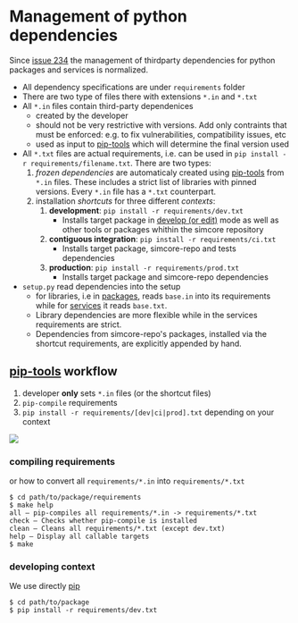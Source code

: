 # Management of python dependencies

Since [issue 234](https://github.com/ITISFoundation/osparc-simcore/issues/234) the management of thirdparty dependencies for python packages and services is normalized.


- All dependency specifications are under ``requirements`` folder
- There are two type of files there with extensions ``*.in`` and ``*.txt``
- All ``*.in`` files contain third-party dependenices
  - created by the developer
  - should not be very restrictive with versions. Add only contraints that must be enforced: e.g. to fix vulnerabilities, compatibility issues, etc
  - used as input to [pip-tools] which will determine the final version used
- All ``*.txt`` files are actual requirements, i.e. can be used in ``pip install -r requirements/filename.txt``. There are two types:
  1. *frozen dependencies* are automaticaly created using [pip-tools] from ``*.in`` files. These includes a strict list of libraries with pinned versions. Every ``*.in`` file has a ``*.txt`` counterpart.
  1. installation *shortcuts* for three different *contexts*:
     1. **development**: ``pip install -r requirements/dev.txt``
        - Installs target package in [develop (or edit)](https://pip.pypa.io/en/stable/reference/pip_install/#usage) mode as well as  other tools or packages whithin the simcore repository
     2. **contiguous integration**: ``pip install -r requirements/ci.txt``
        - Installs target package, simcore-repo  and tests dependencies
     3. **production**: ``pip install -r requirements/prod.txt``
        - Installs target package  and simcore-repo dependencies
- ``setup.py`` read dependencies into the setup
  - for libraries, i.e in [packages](../packages), reads ``base.in`` into its requirements while for [services](../services) it reads ``base.txt``.
  - Library dependencies are more flexible while in the services requirements are strict.
  - Dependencies from simcore-repo's packages, installed via the shortcut requirements, are explicitly appended by hand.

## [pip-tools] workflow

1. developer **only** sets ``*.in`` files (or the shortcut files)
2. ``pip-compile`` requirements
3. ``pip install -r requirements/[dev|ci|prod].txt`` depending on your context

![](https://github.com/jazzband/pip-tools/raw/master/img/pip-tools-overview.png)


### compiling requirements

or how to convert all ``requirements/*.in`` into ``requirements/*.txt``

```console
$ cd path/to/package/requirements
$ make help
all – pip-compiles all requirements/*.in -> requirements/*.txt
check – Checks whether pip-compile is installed
clean – Cleans all requirements/*.txt (except dev.txt)
help – Display all callable targets
$ make
```

### developing context

We use directly [pip]

```console
$ cd path/to/package
$ pip install -r requirements/dev.txt
```


[pip-tools]:https://github.com/jazzband/pip-tools
[pip]:https://pip.pypa.io/en/stable/reference/
[pipkit-repo]:https://github.com/ITISFoundation/dockerfiles/tree/master/pip-kit
